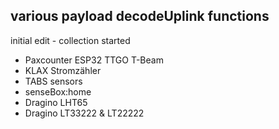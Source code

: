 ## various payload decodeUplink functions

initial edit - collection started

 - Paxcounter ESP32 TTGO T-Beam
 - KLAX Stromzähler  
 - TABS sensors
 - senseBox:home
 - Dragino LHT65
 - Dragino LT33222 & LT22222
